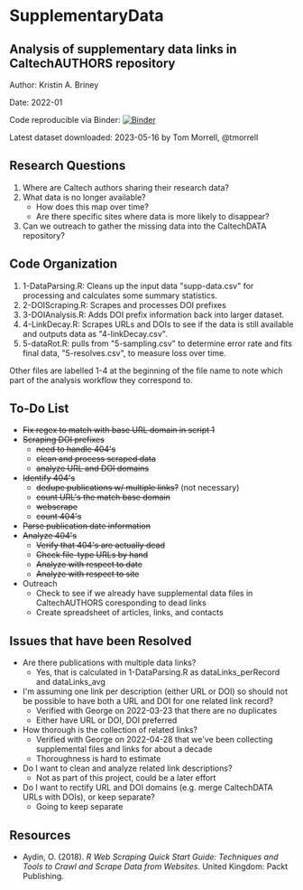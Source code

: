 # SupplementaryData
## Analysis of supplementary data links in CaltechAUTHORS repository

Author: Kristin A. Briney

Date: 2022-01

Code reproducible via Binder: [![Binder](https://mybinder.org/badge_logo.svg)](https://mybinder.org/v2/gh/kbriney/SupplementaryData/HEAD?urlpath=rstudio)

Latest dataset downloaded: 2023-05-16 by Tom Morrell, @tmorrell

## Research Questions

1. Where are Caltech authors sharing their research data?
2. What data is no longer available?
   - How does this map over time?
   - Are there specific sites where data is more likely to disappear?
3. Can we outreach to gather the missing data into the CaltechDATA repository?

## Code Organization

1. 1-DataParsing.R: Cleans up the input data "supp-data.csv" for processing and calculates some summary statistics.
2. 2-DOIScraping.R: Scrapes and processes DOI prefixes
3. 3-DOIAnalysis.R: Adds DOI prefix information back into larger dataset.
4. 4-LinkDecay.R: Scrapes URLs and DOIs to see if the data is still available and outputs data as "4-linkDecay.csv".
5. 5-dataRot.R: pulls from "5-sampling.csv" to determine error rate and fits final data, "5-resolves.csv", to measure loss over time.

Other files are labelled 1-4 at the beginning of the file name to note which part of the analysis workflow they correspond to.

## To-Do List

- ~~Fix regex to match with base URL domain in script 1~~
- ~~Scraping DOI prefixes~~
  - ~~need to handle 404's~~
  - ~~clean and process scraped data~~
  - ~~analyze URL and DOI domains~~
- ~~Identify 404's~~
  - ~~dedupe publications w/ multiple links?~~ (not necessary)
  - ~~count URL's the match base domain~~
  - ~~webscrape~~
  - ~~count 404's~~
- ~~Parse publication date information~~
- ~~Analyze 404's~~
  - ~~Verify that 404's are actually dead~~
  - ~~Check file-type URLs by hand~~
  - ~~Analyze with respect to date~~
  - ~~Analyze with respect to site~~
- Outreach
  - Check to see if we already have supplemental data files in CaltechAUTHORS coresponding to dead links
  - Create spreadsheet of articles, links, and contacts

## Issues that have been Resolved

- Are there publications with multiple data links?
  - Yes, that is calculated in 1-DataParsing.R as dataLinks_perRecord and dataLinks_avg
- I'm assuming one link per description (either URL or DOI) so 
  should not be possible to have both a URL and DOI for one related link record?
  - Verified with George on 2022-03-23 that there are no duplicates
  - Either have URL or DOI, DOI preferred
- How thorough is the collection of related links?
  - Verified with George on 2022-04-28 that we've been collecting supplemental files and links for about a decade
  - Thoroughness is hard to estimate
- Do I want to clean and analyze related link descriptions?
  - Not as part of this project, could be a later effort
- Do I want to rectify URL and DOI domains (e.g. merge CaltechDATA URLs with DOIs), or keep separate?
  - Going to keep separate

## Resources

- Aydin, O. (2018). *R Web Scraping Quick Start Guide: Techniques and Tools to Crawl and Scrape Data from Websites.* United Kingdom: Packt Publishing.